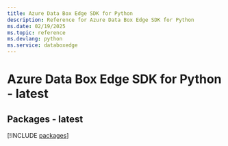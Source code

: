 ```yaml
---
title: Azure Data Box Edge SDK for Python
description: Reference for Azure Data Box Edge SDK for Python
ms.date: 02/19/2025
ms.topic: reference
ms.devlang: python
ms.service: databoxedge
---
```

# Azure Data Box Edge SDK for Python - latest
## Packages - latest
[!INCLUDE [packages](data-box-edge-index.md)]